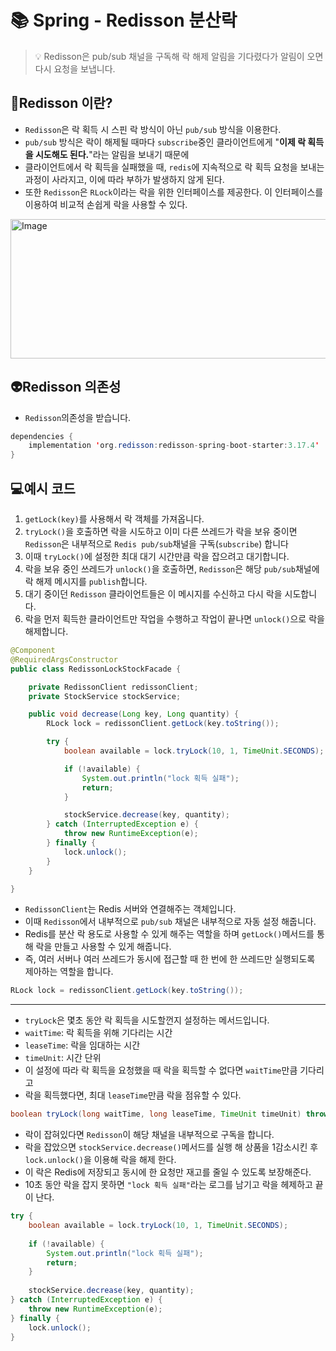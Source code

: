 # 📚 Spring - Redisson 분산락

> 💡 Redisson은 pub/sub 채널을 구독해 락 해제 알림을 기다렸다가 알림이 오면 다시 요청을 보냅니다.

## 🌟Redisson 이란?
* `Redisson`은 락 획득 시 스핀 락 방식이 아닌 `pub/sub` 방식을 이용한다.
* `pub/sub` 방식은 락이 해제될 때마다 `subscribe`중인 클라이언트에게 "**이제 락 획득을 시도해도 된다.**"라는 알림을 보내기 때문에
* 클라이언트에서 락 획득을 실패했을 때, `redis`에 지속적으로 락 획득 요청을 보내는 과정이 사라지고, 이에 따라 부하가 발생하지 않게 된다. 
* 또한 `Redisson`은 `RLock`이라는 락을 위한 인터페이스를 제공한다. 이 인터페이스를 이용하여 비교적 손쉽게 락을 사용할 수 있다.

<img width="879" height="223" alt="Image" src="https://github.com/user-attachments/assets/9bd5d864-c8b4-4e90-a422-47da37e6acb1" />

## 👽Redisson 의존성 
* `Redisson`의존성을 받습니다.
```java
dependencies {
    implementation 'org.redisson:redisson-spring-boot-starter:3.17.4'
}
```
## 💻예시 코드
1. `getLock(key)`를 사용해서 락 객체를 가져옵니다.
2. `tryLock()`을 호출하면 락을 시도하고 이미 다른 쓰레드가 락을 보유 중이면 `Redisson`은 내부적으로 `Redis pub/sub`채널을 구독(`subscribe`) 합니다
3. 이때 `tryLock()`에 설정한 최대 대기 시간만큼 락을 잡으려고 대기합니다.
4. 락을 보유 중인 쓰레드가 `unlock()`을 호출하면, `Redisson`은 해당 `pub/sub`채널에 락 해제 메시지를 `publish`합니다.
5. 대기 중이던 `Redisson` 클라이언트들은 이 메시지를 수신하고 다시 락을 시도합니다.
6. 락을 먼저 획득한 클라이언트만 작업을 수행하고 작업이 끝나면 `unlock()`으로 락을 해제합니다.

```java
@Component
@RequiredArgsConstructor
public class RedissonLockStockFacade {

    private RedissonClient redissonClient;
    private StockService stockService;

    public void decrease(Long key, Long quantity) {
        RLock lock = redissonClient.getLock(key.toString());

        try {
            boolean available = lock.tryLock(10, 1, TimeUnit.SECONDS);

            if (!available) {
                System.out.println("lock 획득 실패");
                return;
            }

            stockService.decrease(key, quantity);
        } catch (InterruptedException e) {
            throw new RuntimeException(e);
        } finally {
            lock.unlock();
        }
    }

}
```

* `RedissonClient`는 Redis 서버와 연결해주는 객체입니다.
* 이때 `Redisson`에서 내부적으로 `pub/sub` 채널은 내부적으로 자동 설정 해줍니다.
* Redis를 분산 락 용도로 사용할 수 있게 해주는 역할을 하며 `getLock()`메서드를 통해 락을 만들고 사용할 수 있게 해줍니다.
* 즉, 여러 서버나 여러 쓰레드가 동시에 접근할 때 한 번에 한 쓰레드만 실행되도록 제아하는 역할을 합니다. 
```java
RLock lock = redissonClient.getLock(key.toString());
```
---
* `tryLock`은 몇초 동안 락 획득을 시도할껀지 설정하는 메서드입니다.
* `waitTime`: 락 획득을 위해 기다리는 시간
* `leaseTime`: 락을 임대하는 시간
* `timeUnit`: 시간 단위
* 이 설정에 따라 락 획득을 요청했을 때 락을 획득할 수 없다면 `waitTime`만큼 기다리고
* 락을 획득했다면, 최대 `leaseTime`만큼 락을 점유할 수 있다.
```java
boolean tryLock(long waitTime, long leaseTime, TimeUnit timeUnit) throws InterruptedException;
```

* 락이 잡혀있다면 `Redisson`이 해당 채널을 내부적으로 구독을 합니다. 
* 락을 잡았으면 `stockService.decrease()`메서드를 실행 해 상품을 1감소시킨 후 `lock.unlock()`을 이용해 락을 해제 한다.
* 이 락은 Redis에 저장되고 동시에 한 요청만 재고를 줄일 수 있도록 보장해준다.
* 10초 동안 락을 잡지 못하면 `"lock 획득 실패"`라는 로그를 남기고 락을 헤제하고 끝이 난다.
```java
try {
    boolean available = lock.tryLock(10, 1, TimeUnit.SECONDS);
    
    if (!available) {
        System.out.println("lock 획득 실패");
        return;
    }
    
    stockService.decrease(key, quantity);
} catch (InterruptedException e) {
    throw new RuntimeException(e);
} finally {
    lock.unlock();
}
```
